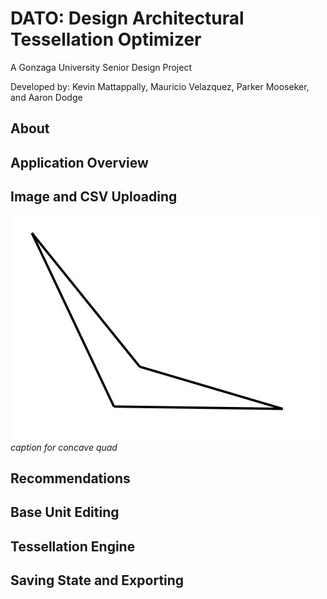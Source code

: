 # DATO: Design Architectural Tessellation Optimizer
A Gonzaga University Senior Design Project

Developed by: Kevin Mattappally, Mauricio Velazquez, Parker Mooseker, and Aaron Dodge

## About

## Application Overview

## Image and CSV Uploading
![](Image_Processing/Images/concave_quad2.JPG)
*caption for concave quad*

## Recommendations

## Base Unit Editing

## Tessellation Engine

## Saving State and Exporting
